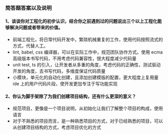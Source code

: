 ### 简答题答案以及说明

#### 1、谈谈你对工程化的初步认识，结合你之前遇到过的问题说出三个以上工程化能够解决问题或者带来的价值。

- 前端工程化，将日常代码开发中，繁琐机械重复的工作，使用代码按照流式的方式，代替人工。
- lint, babel, css 编译器，可以在实际工作中，规范团队协作方式。使用 ecma 高级版本书写代码，不用考虑代码兼容性，很大程度减少代码量
- unit test, ts 的引入，让开发者从多重的角度，考虑代码的正确性，测试驱动开发的角度，去书写代码，多维度保证代码质量
- 小模块，单元化的自动化创建，且添加创建模版的配置，更大程度上复用量 ide 上的用户代码片段，使开发更加专注于写功能实现

#### 2、你认为脚手架除了为我们创建项目结构，还有什么更深的意义？

- 规范项目，更像是一个项目说明，从初始化让我们了解整个项目的构成，使用语言
- 对于不熟悉的项目而言，是一种熟悉项目的方式，对于已经熟悉的项目，可以从创建项目结构的方式，考虑项目优化的方式
